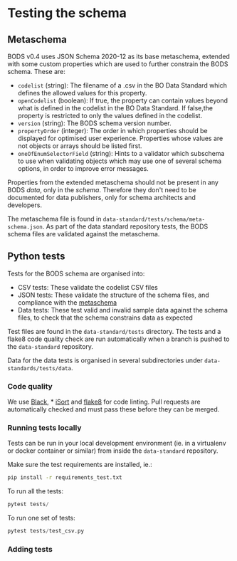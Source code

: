 # Testing the schema

## Metaschema

BODS v0.4 uses JSON Schema 2020-12 as its base metaschema, extended with some custom properties which are used to further constrain the BODS schema. These are:

* `codelist` (string): The filename of a .csv in the BO Data Standard which defines the allowed values for this property.
* `openCodelist` (boolean): If true, the property can contain values beyond what is defined in the codelist in the BO Data Standard. If false,the property is restricted to only the values defined in the codelist.
* `version` (string): The BODS schema version number.
* `propertyOrder` (integer): The order in which properties should be displayed for optimised user experience. Properties whose values are not objects or arrays should be listed first.
* `oneOfEnumSelectorField` (string): Hints to a validator which subschema to use when validating objects which may use one of several schema options, in order to improve error messages.

Properties from the extended metaschema should not be present in any BODS _data_, only in the _schema_. Therefore they don't need to be documented for data publishers, only for schema architects and developers.

The metaschema file is found in `data-standard/tests/schema/meta-schema.json`. As part of the data standard repository tests, the BODS schema files are validated against the metaschema.

## Python tests

Tests for the BODS schema are organised into:

* CSV tests: These validate the codelist CSV files
* JSON tests: These validate the structure of the schema files, and compliance with the [metaschema](#metaschema)
* Data tests: These test valid and invalid sample data against the schema files, to check that the schema constrains data as expected

Test files are found in the `data-standard/tests` directory. The tests and a flake8 code quality check are run automatically when a branch is pushed to the `data-standard` repository.

Data for the data tests is organised in several subdirectories under `data-standards/tests/data`.

### Code quality

We use  [Black](https://pypi.org/project/black/), * [iSort](https://pypi.org/project/isort/) and [flake8](https://pypi.org/project/flake8/) for code linting. Pull requests are automatically checked and must pass these before they can be merged.

### Running tests locally

Tests can be run in your local development environment (ie. in a virtualenv or docker container or similar) from inside the `data-standard` repository.

Make sure the test requirements are installed, ie.:

```bash
pip install -r requirements_test.txt
```

To run all the tests:

```python
pytest tests/
```

To run one set of tests:

```python
pytest tests/test_csv.py
```

### Adding tests
